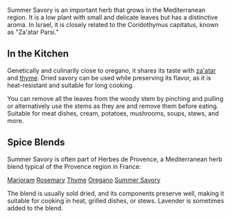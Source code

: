 Summer Savory is an important herb that grows in the Mediterranean region. It is a low plant with small and delicate leaves but has a distinctive aroma. In Israel, it is closely related to the Coridothymus capitatus, known as "Za'atar Parsi."

## In the Kitchen

Genetically and culinarily close to oregano, it shares its taste with [za'atar](zaatar) and [thyme](thyme). Dried savory can be used while preserving its flavor, as it is heat-resistant and suitable for long cooking.

You can remove all the leaves from the woody stem by pinching and pulling or alternatively use the stems as they are and remove them before eating. Suitable for meat dishes, cream, potatoes, mushrooms, soups, stews, and more.

## Spice Blends

Summer Savory is often part of Herbes de Provence, a Mediterranean herb blend typical of the Provence region in France:

[Marjoram](marjoram "HerbIcon") [Rosemary](rosemary "HerbIcon") [Thyme](thyme "HerbIcon") [Oregano](oregano "HerbIcon") [Summer Savory](summer-savory "HerbIcon")

The blend is usually sold dried, and its components preserve well, making it suitable for cooking in heat, grilled dishes, or stews. Lavender is sometimes added to the blend.
